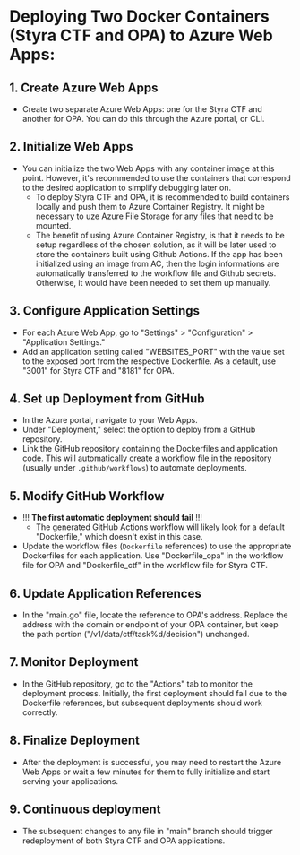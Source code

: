 # Deploying Two Docker Containers (Styra CTF and OPA) to Azure Web Apps:

## 1. Create Azure Web Apps
- Create two separate Azure Web Apps: one for the Styra CTF and another for OPA. You can do this through the Azure portal, or CLI.

## 2. Initialize Web Apps
- You can initialize the two Web Apps with any container image at this point. However, it's recommended to use the containers that correspond to the desired application to simplify debugging later on. 
  - To deploy Styra CTF and OPA, it is recommended to build containers locally and push them to Azure Container Registry. It might be necessary to uze Azure File Storage for any files that need to be mounted.
  - The benefit of using Azure Container Registry, is that it needs to be setup regardless of the chosen solution, as it will be later used to store the containers built using Github Actions. If the app has been initialized using an image from AC, then the login informations are automatically transferred to the workflow file and Github secrets. Otherwise, it would have been needed to set them up manually.

## 3. Configure Application Settings
- For each Azure Web App, go to "Settings" > "Configuration" > "Application Settings."
- Add an application setting called "WEBSITES_PORT" with the value set to the exposed port from the respective Dockerfile. As a default, use "3001" for Styra CTF and "8181" for OPA.

## 4. Set up Deployment from GitHub
- In the Azure portal, navigate to your Web Apps.
- Under "Deployment," select the option to deploy from a GitHub repository.
- Link the GitHub repository containing the Dockerfiles and application code. This will automatically create a workflow file in the repository (usually under `.github/workflows`) to automate deployments.

## 5. Modify GitHub Workflow
- !!! **The first automatic deployment should fail** !!! 
  - The generated GitHub Actions workflow will likely look for a default "Dockerfile," which doesn't exist in this case.
- Update the workflow files (`Dockerfile` references) to use the appropriate Dockerfiles for each application. Use "Dockerfile_opa" in the workflow file for OPA and "Dockerfile_ctf" in the workflow file for Styra CTF.

## 6. Update Application References
- In the "main.go" file, locate the reference to OPA's address. Replace the address with the domain or endpoint of your OPA container, but keep the path portion ("/v1/data/ctf/task%d/decision") unchanged.

## 7. Monitor Deployment
- In the GitHub repository, go to the "Actions" tab to monitor the deployment process. Initially, the first deployment should fail due to the Dockerfile references, but subsequent deployments should work correctly.

## 8. Finalize Deployment
- After the deployment is successful, you may need to restart the Azure Web Apps or wait a few minutes for them to fully initialize and start serving your applications. 

## 9. Continuous deployment
- The subsequent changes to any file in "main" branch should trigger redeployment of both Styra CTF and OPA applications.

